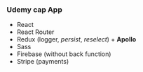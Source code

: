 ### Udemy cap App

- React
- React Router
- Redux (logger, _persist_, _reselect_) + **Apollo**
- Sass
- Firebase (without back function)
- Stripe (payments)
